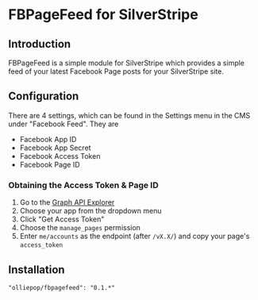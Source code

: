 # FBPageFeed for SilverStripe

## Introduction

FBPageFeed is a simple module for SilverStripe which provides a simple feed of your latest Facebook Page posts for your SilverStripe site.

## Configuration

There are 4 settings, which can be found in the Settings menu in the CMS under "Facebook Feed". They are

- Facebook App ID
- Facebook App Secret
- Facebook Access Token
- Facebook Page ID

### Obtaining the Access Token & Page ID
 1. Go to the [Graph API Explorer](http://developers.facebook.com/tools/explorer/)
 2. Choose your app from the dropdown menu
 3. Click "Get Access Token"
 4. Choose the `manage_pages` permission
 5. Enter `me/accounts` as the endpoint (after `/vX.X/`) and copy your page's `access_token`

## Installation

`"olliepop/fbpagefeed": "0.1.*"`